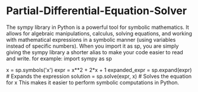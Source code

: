 # Partial-Differential-Equation-Solver
The sympy library in Python is a powerful tool for symbolic mathematics. It allows for algebraic manipulations, calculus, solving equations, and working with mathematical expressions in a symbolic manner (using variables instead of specific numbers). When you import it as sp, you are simply giving the sympy library a shorter alias to make your code easier to read and write.
for example:
import sympy as sp

x = sp.symbols('x')
expr = x**2 + 2*x + 1
expanded_expr = sp.expand(expr)  # Expands the expression
solution = sp.solve(expr, x)     # Solves the equation for x
This makes it easier to perform symbolic computations in Python.
